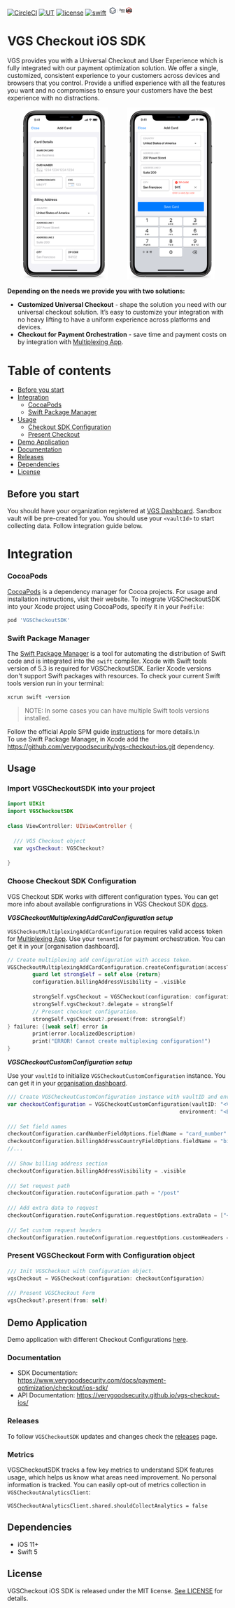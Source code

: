 [![CircleCI](https://circleci.com/gh/verygoodsecurity/vgs-checkout-ios/tree/main.svg?style=svg)](https://circleci.com/gh/verygoodsecurity/vgs-checkout-ios/tree/main)
[![UT](https://img.shields.io/badge/Unit_Test-pass-green)]()
[![license](https://img.shields.io/badge/License-MIT-green.svg)](./LICENSE)
[![swift](https://img.shields.io/badge/swift-5-orange)]()
<img src="./VGSZeroData.png" height="20">
# VGS Checkout iOS SDK

VGS provides you with a Universal Checkout and User Experience which is fully integrated with our payment optimization solution. We offer a single, customized, consistent experience to your customers across devices and browsers that you control. Provide a unified experience with all the features you want and no compromises to ensure your customers have the best experience with no distractions.

<p align="center">
  <img src="vgs-checkout-ios-add-card-1.png" width="200" alt="VGS Checkout iOS SDK Initial State" hspace="20">
  <img src="vgs-checkout-ios-add-card-2.png" width="200" alt="VGS Checkout iOS SDK Edit State" hspace="20">
</p>

**Depending on the needs we provide you with two solutions:**

-  **Customized Universal Checkout** - shape the solution you need with our universal checkout solution. It’s easy to customize your integration with no heavy lifting to have a uniform experience across platforms and devices.<br/>
-  **Checkout for Payment Orchestration** - save time and payment costs on by integration with [Multiplexing App](https://www.verygoodsecurity.com/docs/payment-optimization/multiplexing).

Table of contents
=================

<!--ts-->
   * [Before you start](#before-you-start)
   * [Integration](#integration)
      * [CocoaPods](#cocoapods)
      * [Swift Package Manager](#swift-package-manager) 
   * [Usage](#usage)
      * [Checkout SDK Configuration](#choose-checkout-sdk-configuration)
      * [Present Checkout](#present-vgscheckout-form-with-configuration-object)
   * [Demo Application](#demo-application)
   * [Documentation](#documentation)
   * [Releases](#releases)
   * [Dependencies](#dependencies)
   * [License](#license)
<!--te-->


## Before you start
You should have your organization registered at <a href="https://dashboard.verygoodsecurity.com/dashboard/">VGS Dashboard</a>. Sandbox vault will be pre-created for you. You should use your `<vaultId>` to start collecting data. Follow integration guide below.

# Integration

### CocoaPods

[CocoaPods](https://cocoapods.org) is a dependency manager for Cocoa projects. For usage and installation instructions, visit their website. To integrate VGSCheckoutSDK into your Xcode project using CocoaPods, specify it in your `Podfile`:

```ruby
pod 'VGSCheckoutSDK'
```

### Swift Package Manager

The [Swift Package Manager](https://swift.org/package-manager/) is a tool for automating the distribution of Swift code and is integrated into the `swift` compiler.
Xcode with Swift tools version of 5.3 is required for VGSCheckoutSDK. Earlier Xcode versions don't support Swift packages with resources.
To check your current Swift tools version run in your terminal:

```ruby
xcrun swift -version
```

> NOTE: In some cases you can have multiple Swift tools versions installed.


Follow the official Apple SPM guide [instructions](https://developer.apple.com/documentation/xcode/adding_package_dependencies_to_your_app) for more details.\n  
To use Swift Package Manager, in Xcode add the https://github.com/verygoodsecurity/vgs-checkout-ios.git dependency.


## Usage

### Import VGSCheckoutSDK into your project
```swift
import UIKit
import VGSCheckoutSDK

class ViewController: UIViewController {

  /// VGS Checkout object
  var vgsCheckout: VGSCheckout?
  
}
```

### Choose Checkout SDK Configuration
VGS Checkout SDK works with different configuration types. You can get more info about available configrurations in VGS Checkout SDK [docs](https://www.verygoodsecurity.com/docs/payment-optimization/checkout/ios-sdk/configuration).

***VGSCheckoutMultiplexingAddCardConfiguration setup***<br/>

`VGSCheckoutMultiplexingAddCardConfiguration` requires valid access token for [Multiplexing App](https://www.verygoodsecurity.com/docs/payment-optimization/multiplexing).
 Use your `tenantId` for payment orchestration. You can get it in your [organisation dashboard].

```swift
// Create multiplexing add configuration with access token.
VGSCheckoutMultiplexingAddCardConfiguration.createConfiguration(accessToken: "<MULTIPLEXING_ACCESS_TOKEN>", tenantId: "<TENANT_ID>", environment: "<ENVIRONMENT>") {[weak self] configuration in
		guard let strongSelf = self else {return}
		configuration.billingAddressVisibility = .visible
		
		strongSelf.vgsCheckout = VGSCheckout(configuration: configuration)
		strongSelf.vgsCheckout?.delegate = strongSelf
		// Present checkout configuration.
		strongSelf.vgsCheckout?.present(from: strongSelf)
} failure: {[weak self] error in
		print(error.localizedDescription)
		print("ERROR! Cannot create multiplexing configuration!")
}

```

***VGSCheckoutCustomConfiguration setup***<br/>

Use your `vaultId` to initialize `VGSCheckoutCustomConfiguration` instance. You can get it in your [organisation dashboard](https://dashboard.verygoodsecurity.com/).

```swift
/// Create VGSCheckoutCustomConfiguration instance with vaultID and environment
var checkoutConfiguration = VGSCheckoutCustomConfiguration(vaultID: "<VAULT_ID>",
                                                       environment: "<ENVIRONMENT>")

/// Set field names
checkoutConfiguration.cardNumberFieldOptions.fieldName = "card_number"
checkoutConfiguration.billingAddressCountryFieldOptions.fieldName = "billing_address.country"
//... 

/// Show billing address section
checkoutConfiguration.billingAddressVisibility = .visible

/// Set request path
checkoutConfiguration.routeConfiguration.path = "/post"

/// Add extra data to request
checkoutConfiguration.routeConfiguration.requestOptions.extraData = ["<Custom Key>": "<Custom Value>"]

/// Set custom request headers
checkoutConfiguration.routeConfiguration.requestOptions.customHeaders = ["<Header Key>": "<Header Value>"]
```

### Present VGSCheckout Form with Configuration object

```swift
/// Init VGSCheckout with Configuration object.
vgsCheckout = VGSCheckout(configuration: checkoutConfiguration)

/// Present VGSCheckout Form
vgsCheckout?.present(from: self)
```


## Demo Application
Demo application with different Checkout Configurations <a href="./VGSCheckoutDemoApp">here</a>.

### Documentation
-  SDK Documentation: https://www.verygoodsecurity.com/docs/payment-optimization/checkout/ios-sdk/
-  API Documentation: https://verygoodsecurity.github.io/vgs-checkout-ios/

### Releases
To follow `VGSCheckoutSDK` updates and changes check the [releases](https://github.com/verygoodsecurity/vgs-checkout-ios/releases) page.

### Metrics
VGSCheckoutSDK tracks a few key metrics to understand SDK features usage, which helps us know what areas need improvement. No personal information is tracked.
You can easily opt-out of metrics collection in `VGSCheckoutAnalyticsClient`:
```
VGSCheckoutAnalyticsClient.shared.shouldCollectAnalytics = false
```

## Dependencies
- iOS 11+
- Swift 5

## License

 VGSCheckout iOS SDK is released under the MIT license. [See LICENSE](./LICENSE) for details.

